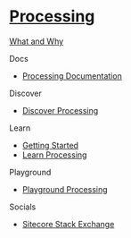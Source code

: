 # [Processing]()


[What and Why]()

Docs

 - [Processing Documentation](https://doc.sitecore.com/en/developers/101/sitecore-experience-platform/processing.html)

Discover

 - [Discover Processing]()

Learn

 - [Getting Started]()
 - [Learn Processing]()

Playground

 - [Playground Processing]()

Socials
- [Sitecore Stack Exchange](https://sitecore.stackexchange.com/questions/tagged/processing)
